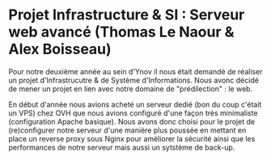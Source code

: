 # Projet Infrastructure & SI : Serveur web avancé (Thomas Le Naour & Alex Boisseau)

Pour notre deuxième année au sein d'Ynov il nous était demandé de réaliser un projet d'Infrastrucutre & de Système d'Informations. Nous avonc décidé de mener un projet en lien avec notre domaine de "prédilection" : le web. 

En début d'année nous avions acheté un serveur dedié (bon du coup c'était un VPS) chez OVH que nous avions configuré d'une façon très minimaliste (configuration Apache basique). Nous avons donc choisi pour le projet de (re)configurer notre serveur d'une manière plus poussée en mettant en place un reverse proxy sous Nginx pour améliorer la sécurité ainsi que les performances de notre serveur mais aussi un sytstème de back-up.
